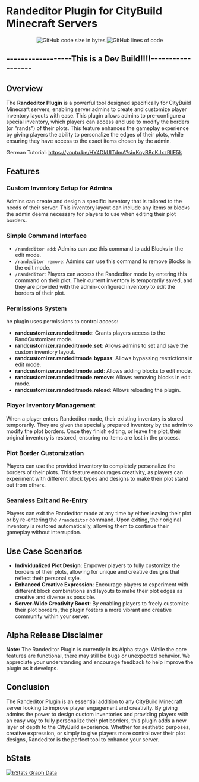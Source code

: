 # Randeditor Plugin for CityBuild Minecraft Servers


<div align="center">
  <img src="https://img.shields.io/github/languages/code-size/Terrocraft/Randeditor" alt="GitHub code size in bytes"/>                     <img src="https://img.shields.io/endpoint?url=https://ghloc.vercel.app/api/Terrocraft/Randeditor/badge?filter=.java$&label=lines%20of%20code&color=blue" alt="GitHub lines of code"/>
</div>

## ------------------This is a Dev Build!!!!------------------

## Overview
The **Randeditor Plugin** is a powerful tool designed specifically for CityBuild Minecraft servers, enabling server admins to create and customize player inventory layouts with ease. This plugin allows admins to pre-configure a special inventory, which players can access and use to modify the borders (or "rands") of their plots. This feature enhances the gameplay experience by giving players the ability to personalize the edges of their plots, while ensuring they have access to the exact items chosen by the admin.

German Tutorial:
https://youtu.be/HY4DkUITdmA?si=KoyBBcKJxzRlIE5k
## Features

### Custom Inventory Setup for Admins
Admins can create and design a specific inventory that is tailored to the needs of their server. This inventory layout can include any items or blocks the admin deems necessary for players to use when editing their plot borders.

### Simple Command Interface
<ul>
  <li>
    <code>/randeditor add</code>: Admins can use this command to add Blocks in the edit mode.
  </li>
    <li>
    <code>/randeditor remove</code>: Admins can use this command to remove Blocks in the edit mode.
  </li>
  <li>
    <code>/randeditor</code>: Players can access the Randeditor mode by entering this command on their plot. Their current inventory is temporarily saved, and they are provided with the admin-configured inventory to edit the borders of their plot.
  </li>
</ul>

### Permissions System
he plugin uses permissions to control access:
<ul> <li> <strong>randcustomizer.randeditmode</strong>: Grants players access to the RandCustomizer mode. </li> <li> <strong>randcustomizer.randeditmode.set</strong>: Allows admins to set and save the custom inventory layout. </li> <li> <strong>randcustomizer.randeditmode.bypass</strong>: Allows bypassing restrictions in edit mode. </li> <li> <strong>randcustomizer.randeditmode.add</strong>: Allows adding blocks to edit mode. </li> <li> <strong>randcustomizer.randeditmode.remove</strong>: Allows removing blocks in edit mode. </li> <li> <strong>randcustomizer.randeditmode.reload</strong>: Allows reloading the plugin. </li> </ul>

### Player Inventory Management
When a player enters Randeditor mode, their existing inventory is stored temporarily. They are given the specially prepared inventory by the admin to modify the plot borders. Once they finish editing, or leave the plot, their original inventory is restored, ensuring no items are lost in the process.

### Plot Border Customization
Players can use the provided inventory to completely personalize the borders of their plots. This feature encourages creativity, as players can experiment with different block types and designs to make their plot stand out from others.

### Seamless Exit and Re-Entry
Players can exit the Randeditor mode at any time by either leaving their plot or by re-entering the <code>/randeditor</code> command. Upon exiting, their original inventory is restored automatically, allowing them to continue their gameplay without interruption.

## Use Case Scenarios
<ul>
  <li>
    <strong>Individualized Plot Design</strong>: Empower players to fully customize the borders of their plots, allowing for unique and creative designs that reflect their personal style.
  </li>
  <li>
    <strong>Enhanced Creative Expression</strong>: Encourage players to experiment with different block combinations and layouts to make their plot edges as creative and diverse as possible.
  </li>
  <li>
    <strong>Server-Wide Creativity Boost</strong>: By enabling players to freely customize their plot borders, the plugin fosters a more vibrant and creative community within your server.
  </li>
</ul>

## Alpha Release Disclaimer
<p>
  <strong>Note:</strong> The Randeditor Plugin is currently in its Alpha stage. While the core features are functional, there may still be bugs or unexpected behavior. We appreciate your understanding and encourage feedback to help improve the plugin as it develops.
</p>

## Conclusion
The Randeditor Plugin is an essential addition to any CityBuild Minecraft server looking to improve player engagement and creativity. By giving admins the power to design custom inventories and providing players with an easy way to fully personalize their plot borders, this plugin adds a new layer of depth to the CityBuild experience. Whether for aesthetic purposes, creative expression, or simply to give players more control over their plot designs, Randeditor is the perfect tool to enhance your server.

## bStats
[![bStats Graph Data](https://bstats.org/signatures/bukkit/RandCustomizer.svg)](https://bstats.org/plugin/bukkit/RandCustomizer)
